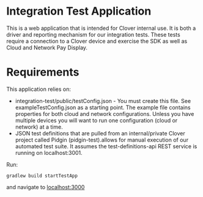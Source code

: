 # Integration Test Application

This is a web application that is intended for Clover internal use.  It is both a driver and reporting mechanism for our integration tests.  These tests require a connection to a Clover device and exercise the SDK as well as Cloud and Network Pay Display.

# Requirements
This application relies on:

- integration-test/public/testConfig.json - You must create this file.  See exampleTestConfig.json as a starting point.  The example file contains properties for both cloud and network configurations. Unless you have multiple devices you will want to run one configuration (cloud or network) at a time.
- JSON test definitions that are pulled from an internal/private Clover project called Pidgin (pidgin-test).allows for manual execution of our automated test suite.  It assumes the test-definitions-api REST service is running on localhost:3001.

Run:
```
gradlew build startTestApp
```
and navigate to <a href="http://localhost:3000">localhost:3000<a>

